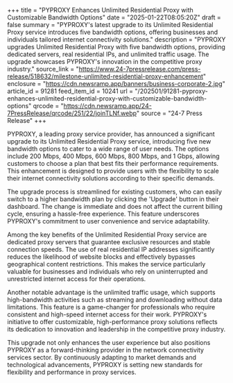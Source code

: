 +++
title = "PYPROXY Enhances Unlimited Residential Proxy with Customizable Bandwidth Options"
date = "2025-01-22T08:05:20Z"
draft = false
summary = "PYPROXY's latest upgrade to its Unlimited Residential Proxy service introduces five bandwidth options, offering businesses and individuals tailored internet connectivity solutions."
description = "PYPROXY upgrades Unlimited Residential Proxy with five bandwidth options, providing dedicated servers, real residential IPs, and unlimited traffic usage. The upgrade showcases PYPROXY's innovation in the competitive proxy industry."
source_link = "https://www.24-7pressrelease.com/press-release/518632/milestone-unlimited-residential-proxy-enhancement"
enclosure = "https://cdn.newsramp.app/banners/business-corporate-2.jpg"
article_id = 91281
feed_item_id = 10241
url = "/202501/91281-pyproxy-enhances-unlimited-residential-proxy-with-customizable-bandwidth-options"
qrcode = "https://cdn.newsramp.app/24-7PressRelease/qrcode/251/22/joinTLNf.webp"
source = "24-7 Press Release"
+++

<p>PYPROXY, a leading proxy service provider, has announced a significant upgrade to its Unlimited Residential Proxy service, introducing five new bandwidth options to cater to a wide range of user needs. The options include 200 Mbps, 400 Mbps, 600 Mbps, 800 Mbps, and 1 Gbps, allowing customers to choose a plan that best fits their performance requirements. This enhancement is designed to provide users with the flexibility to scale their internet connectivity solutions according to their specific demands.</p><p>The upgrade process is streamlined for existing customers, who can easily switch to a higher bandwidth plan by clicking the 'Upgrade' button in their dashboard. The change is immediate and does not affect the current billing cycle, ensuring a hassle-free experience. This feature underscores PYPROXY's commitment to user convenience and service adaptability.</p><p>Among the key benefits of the Unlimited Residential Proxy service are dedicated proxy servers that guarantee exclusive resources and stable connection speeds. The use of real residential IP addresses significantly reduces the likelihood of website blocks and effectively bypasses geographical content restrictions. This makes the service particularly valuable for businesses and individuals who rely on uninterrupted and unrestricted internet access for their operations.</p><p>Another notable advantage is the unlimited traffic usage, which supports high-bandwidth activities such as streaming and downloading without data limitations. This feature is a game-changer for professionals who require consistent and high-speed internet access for their work. PYPROXY's initiative to offer customizable, high-performance proxy solutions reflects its dedication to innovation and leadership in the competitive proxy industry.</p><p>This upgrade not only enhances the user experience but also positions PYPROXY as a forward-thinking provider in the network connectivity services sector. By continuously adapting to market demands and technological advancements, PYPROXY is setting new standards for flexibility and performance in proxy services.</p>